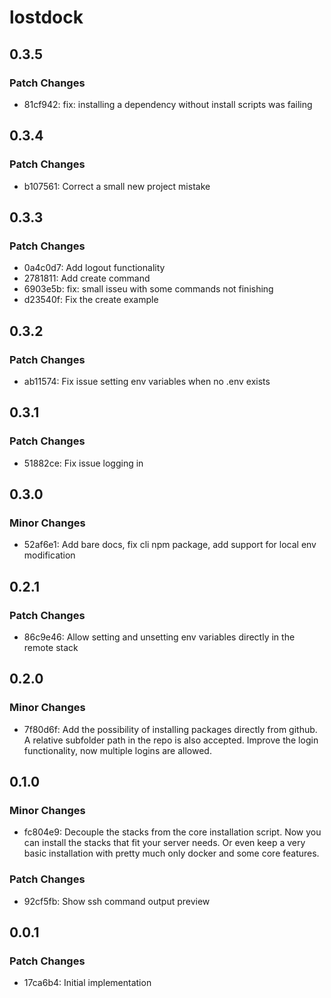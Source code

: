 # lostdock

## 0.3.5

### Patch Changes

- 81cf942: fix: installing a dependency without install scripts was failing

## 0.3.4

### Patch Changes

- b107561: Correct a small new project mistake

## 0.3.3

### Patch Changes

- 0a4c0d7: Add logout functionality
- 2781811: Add create command
- 6903e5b: fix: small isseu with some commands not finishing
- d23540f: Fix the create example

## 0.3.2

### Patch Changes

- ab11574: Fix issue setting env variables when no .env exists

## 0.3.1

### Patch Changes

- 51882ce: Fix issue logging in

## 0.3.0

### Minor Changes

- 52af6e1: Add bare docs, fix cli npm package, add support for local env modification

## 0.2.1

### Patch Changes

- 86c9e46: Allow setting and unsetting env variables directly in the remote stack

## 0.2.0

### Minor Changes

- 7f80d6f: Add the possibility of installing packages directly from github. A relative subfolder path in the repo is also accepted. Improve the login functionality, now multiple logins are allowed.

## 0.1.0

### Minor Changes

- fc804e9: Decouple the stacks from the core installation script. Now you can install the stacks that fit your server needs. Or even keep a very basic installation with pretty much only docker and some core features.

### Patch Changes

- 92cf5fb: Show ssh command output preview

## 0.0.1

### Patch Changes

- 17ca6b4: Initial implementation
